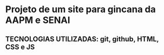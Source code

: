 # Projeto de um site para gincana da AAPM e SENAI
## TECNOLOGIAS UTILIZADAS: git, github, HTML, CSS e JS